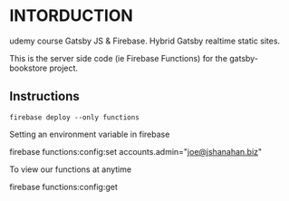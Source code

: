 # INTORDUCTION

udemy course Gatsby JS & Firebase. Hybrid Gatsby realtime static sites.

This is the server side code (ie Firebase Functions) for the gatsby-bookstore project.

## Instructions

```
firebase deploy --only functions
```

Setting an environment variable in firebase

firebase functions:config:set accounts.admin="joe@jshanahan.biz"

To view our functions at anytime

firebase functions:config:get
